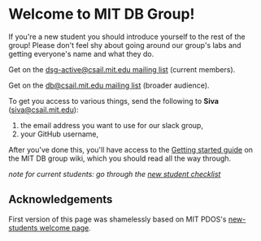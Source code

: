 # Welcome to MIT DB Group!
If you're a new student you should introduce yourself to the rest of the group! Please don't feel shy about going around our group's labs and getting everyone's name and what they do.

Get on the [dsg-active@csail.mit.edu mailing list](https://lists.csail.mit.edu/mailman/listinfo/dsg-active) (current members).

Get on the [db@csail.mit.edu mailing list](https://lists.csail.mit.edu/mailman/listinfo/db) (broader audience).

To get you access to various things, send the following to **Siva** (siva@csail.mit.edu):

1. the email address you want to use for our slack group,
2. your GitHub username,

After you've done this, you'll have access to the [Getting started guide](https://github.com/mitdbg/wiki/blob/master/new-student-getting-started.md) on the MIT DB group wiki, which you should read all the way through.

_note for current students: go through the [new student checklist](https://github.com/mitdbg/wiki/blob/master/onboarding/new-student-checklist.md)_

## Acknowledgements

First version of this page was shamelessly based on MIT PDOS's [new-students welcome page](https://github.com/mit-pdos/new-students).

